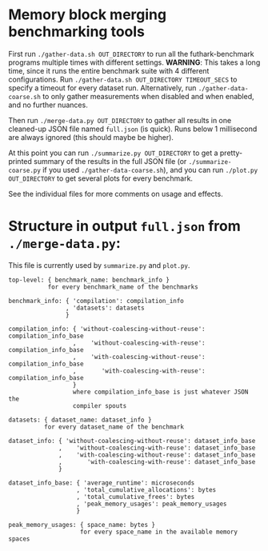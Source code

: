 # Memory block merging benchmarking tools

First run `./gather-data.sh OUT_DIRECTORY` to run all the
futhark-benchmark programs multiple times with different settings.
**WARNING**: This takes a long time, since it runs the entire benchmark
suite with 4 different configurations.  Run `./gather-data.sh
OUT_DIRECTORY TIMEOUT_SECS` to specify a timeout for every dataset run.
Alternatively, run `./gather-data-coarse.sh` to only gather measurements
when disabled and when enabled, and no further nuances.

Then run `./merge-data.py OUT_DIRECTORY` to gather all results in one
cleaned-up JSON file named `full.json` (is quick).  Runs below 1
millisecond are always ignored (this should maybe be higher).

At this point you can run `./summarize.py OUT_DIRECTORY` to get a
pretty-printed summary of the results in the full JSON file (or
`./summarize-coarse.py` if you used `./gather-data-coarse.sh`), and you
can run `./plot.py OUT_DIRECTORY` to get several plots for every
benchmark.

See the individual files for more comments on usage and effects.


# Structure in output `full.json` from `./merge-data.py`:

This file is currently used by `summarize.py` and `plot.py`.

```
top-level: { benchmark_name: benchmark_info }
           for every benchmark_name of the benchmarks

benchmark_info: { 'compilation': compilation_info
                , 'datasets': datasets
                }

compilation_info: { 'without-coalescing-without-reuse': compilation_info_base
                  ,    'without-coalescing-with-reuse': compilation_info_base
                  ,    'with-coalescing-without-reuse': compilation_info_base
                  ,       'with-coalescing-with-reuse': compilation_info_base
                  }
                  where compilation_info_base is just whatever JSON the
                  compiler spouts

datasets: { dataset_name: dataset_info }
          for every dataset_name of the benchmark

dataset_info: { 'without-coalescing-without-reuse': dataset_info_base
              ,    'without-coalescing-with-reuse': dataset_info_base
              ,    'with-coalescing-without-reuse': dataset_info_base
              ,       'with-coalescing-with-reuse': dataset_info_base
              }

dataset_info_base: { 'average_runtime': microseconds
                   , 'total_cumulative_allocations': bytes
                   , 'total_cumulative_frees': bytes
                   , 'peak_memory_usages': peak_memory_usages
                   }

peak_memory_usages: { space_name: bytes }
                    for every space_name in the available memory spaces
```
